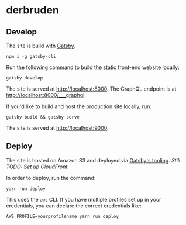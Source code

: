 # derbruden

## Develop

The site is build with [Gatsby](https://www.gatsbyjs.com/docs/quick-start/).

```cli
npm i -g gatsby-cli
```

Run the following command to build the static front-end website locally:

```cli
gatsby develop
```

The site is served at <http://localhost:8000>. The GraphQL endpoint is at <http://localhost:8000/___graphql>.

If you'd like to build and host the production site locally, run:

```cli
gatsby build && gatsby serve
```

The site is served at <http://localhost:9000>.

## Deploy

The site is hosted on Amazon S3 and deployed via [Gatsby's tooling](https://www.gatsbyjs.com/docs/deploying-to-s3-cloudfront/). _Still TODO: Set up CloudFront_.

In order to deploy, run the command:

```cli
yarn run deploy
```

This uses the `aws` CLI. If you have multiple profiles set up in your credentials, you can declare the correct credentials like:

```cli
AWS_PROFILE=yourprofilename yarn run deploy
```

